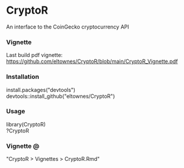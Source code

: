 # CryptoR
An interface to the CoinGecko cryptocurrency API


### Vignette
Last build pdf vignette:
https://github.com/eltownes/CryptoR/blob/main/CryptoR_Vignette.pdf


### Installation
install.packages("devtools")  
devtools::install_github("eltownes/CryptoR")


### Usage
library(CryptoR)  
?CryptoR  


### Vignette @
"CryptoR > Vignettes > CryptoR.Rmd"  
